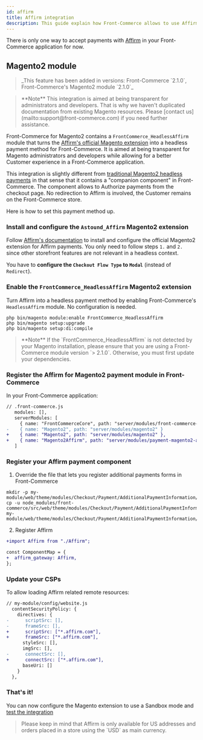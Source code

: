 ```yaml
---
id: affirm
title: Affirm integration
description: This guide explain how Front-Commerce allows to use Affirm in a headless commerce project.
---
```


There is only one way to accept payments with [Affirm](https://www.affirm.com/) in your Front-Commerce application for now.

## Magento2 module

<blockquote class="feature--new">
  _This feature has been added in versions: Front-Commerce `2.1.0`, Front-Commerce's Magento2 module `2.1.0`_
</blockquote>

<blockquote class="note">
**Note** This integration is aimed at being transparent for administrators and developers. That is why we haven't duplicated documentation from existing Magento resources. Please <span class="intercom-launcher">[contact us](mailto:support@front-commerce.com)</span> if you need further assistance.
</blockquote>

Front-Commerce for Magento2 contains a `FrontCommerce_HeadlessAffirm` module that turns the [Affirm's official Magento extension](https://github.com/Affirm/Magento2_Affirm) into a headless payment method for Front-Commerce. It is aimed at being transparent for Magento administrators and developers while allowing for a better Customer experience in a Front-Commerce application.

This integration is slightly different from [traditional Magento2 headless payments](/docs/magento2/headless-payments.html) in that sense that it contains a "companion component" in Front-Commerce. The component allows to Authorize payments from the checkout page. No redirection to Affirm is involved, the Customer remains on the Front-Commerce store.

Here is how to set this payment method up.

### Install and configure the `Astound_Affirm` Magento2 extension

Follow [Affirm's documentation](https://docs.affirm.com/affirm-developers/docs/magento-2) to install and configure the official Magento2 extension for Affirm payments. You only need to follow steps `1.` and `2.` since other storefront features are not relevant in a headless context.

You have to **configure the `Checkout Flow Type` to `Modal`** (instead of `Redirect`).

### Enable the `FrontCommerce_HeadlessAffirm` Magento2 extension

Turn Affirm into a headless payment method by enabling Front-Commerce's `HeadlessAffirm` module. No configuration is needed.

```shell
php bin/magento module:enable FrontCommerce_HeadlessAffirm
php bin/magento setup:upgrade
php bin/magento setup:di:compile
```

<blockquote class="note">
**Note** If the `FrontCommerce_HeadlessAffirm` is not detected by your Magento installation, please ensure that you are using a Front-Commerce module version `> 2.1.0`. Otherwise, you must first update your dependencies.
</blockquote>

### Register the Affirm for Magento2 payment module in Front-Commerce

In your Front-Commerce application:

```diff
// .front-commerce.js
   modules: [],
   serverModules: [
     { name: "FrontCommerceCore", path: "server/modules/front-commerce-core" },
-    { name: "Magento2", path: "server/modules/magento2" }
+    { name: "Magento2", path: "server/modules/magento2" },
+    { name: "Magento2Affirm", path: "server/modules/payment-magento2-affirm" },
   ]
```

### Register your Affirm payment component

1. Override the file that lets you register additional payments forms in Front-Commerce

```
mkdir -p my-module/web/theme/modules/Checkout/Payment/AdditionalPaymentInformation/
cp -u node_modules/front-commerce/src/web/theme/modules/Checkout/Payment/AdditionalPaymentInformation/getAdditionalDataComponent.js my-module/web/theme/modules/Checkout/Payment/AdditionalPaymentInformation/getAdditionalDataComponent.js
```

2. Register Affirm

```diff
+import Affirm from "./Affirm";

const ComponentMap = {
+  affirm_gateway: Affirm,
};
```

### Update your CSPs

To allow loading Affirm related remote resources:

```diff
// my-module/config/website.js
  contentSecurityPolicy: {
    directives: {
-      scriptSrc: [],
-      frameSrc: [],
+      scriptSrc: ["*.affirm.com"],
+      frameSrc: ["*.affirm.com"],
      styleSrc: [],
      imgSrc: [],
-      connectSrc: [],
+      connectSrc: ["*.affirm.com"],
      baseUri: []
    }
  },
```

### That's it!

You can now configure the Magento extension to use a Sandbox mode and [test the integration](https://docs.affirm.com/affirm-developers/docs/test-and-go-live)

<blockquote class="note">
Please keep in mind that Affirm is only available for US addresses and orders placed in a store using the `USD` as main currency.
</blockquote>
